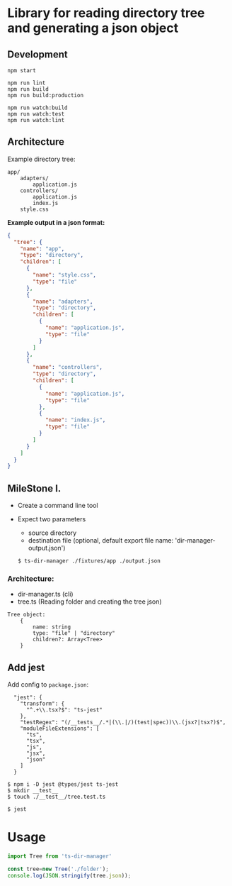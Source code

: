 # Library for reading directory tree and generating a json object

## Development

```
npm start

npm run lint
npm run build
npm run build:production

npm run watch:build
npm run watch:test
npm run watch:lint
```

## Architecture

Example directory tree:

    app/
        adapters/
            application.js
        controllers/
            application.js
            index.js
        style.css

**Example output in a json format:**

```json
{
  "tree": {
    "name": "app",
    "type": "directory",
    "children": [
      {
        "name": "style.css",
        "type": "file"
      },
      {
        "name": "adapters",
        "type": "directory",
        "children": [
          {
            "name": "application.js",
            "type": "file"
          }
        ]
      },
      {
        "name": "controllers",
        "type": "directory",
        "children": [
          {
            "name": "application.js",
            "type": "file"
          },
          {
            "name": "index.js",
            "type": "file"
          }
        ]
      }
    ]
  }
}
```

## MileStone I.

* Create a command line tool
* Expect two parameters

    - source directory
    - destination file (optional, default export file name: 'dir-manager-output.json')
    
  `$ ts-dir-manager ./fixtures/app ./output.json`

### Architecture:

* dir-manager.ts (cli)
* tree.ts (Reading folder and creating the tree json)

```
Tree object:
    {
        name: string
        type: "file" | "directory"
        children?: Array<Tree>
    }
```

## Add jest

Add config to `package.json`:

```
  "jest": {
    "transform": {
      "^.+\\.tsx?$": "ts-jest"
    },
    "testRegex": "(/__tests__/.*|(\\.|/)(test|spec))\\.(jsx?|tsx?)$",
    "moduleFileExtensions": [
      "ts",
      "tsx",
      "js",
      "jsx",
      "json"
    ]
  }
```

```
$ npm i -D jest @types/jest ts-jest
$ mkdir __test__
$ touch ./__test__/tree.test.ts

$ jest
```

# Usage

```js
import Tree from 'ts-dir-manager'

const tree=new Tree('./folder');
console.log(JSON.stringify(tree.json));
```